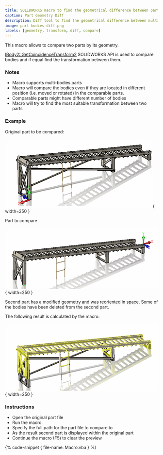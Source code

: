 ```yaml
---
title: SOLIDWORKS macro to find the geometrical difference between parts
caption: Part Geometry Diff
description: Diff tool to find the geometrical difference between multi-bodies parts using SOLIDWORKS API
image: part-bodies-diff.png
labels: [geometry, transform, diff, compare]
---
```

This macro allows to compare two parts by its geometry.

[IBody2::GetCoincidenceTransform2](https://help.solidworks.com/2018/english/api/sldworksapi/solidworks.interop.sldworks~solidworks.interop.sldworks.ibody2~getcoincidencetransform2.html) SOLIDWORKS API is used to compare bodies and if equal find the transformation between them.

### Notes

* Macro supports multi-bodies parts
* Macro will compare the bodies even if they are located in different position (i.e. moved or rotated) in the comparable parts.
* Comparable parts might have different number of bodies
* Macro will try to find the most suitable transformation between two parts

### Example

Original part to be compared:

![Original part](original-part.png){ width=250 }

Part to compare

![Part to compare](part-to-compare.png){ width=250 }

Second part has a modified geometry and was reoriented in space. Some of the bodies have been deleted from the second part.

The following result is calculated by the macro:

![Resulting Difference file](part-bodies-diff.png){ width=250 }

### Instructions

* Open the original part file
* Run the macro.
* Specify the full path for the part file to compare to
* As the result second part is displayed within the original part
* Continue the macro (F5) to clear the preview

{% code-snippet { file-name: Macro.vba } %}